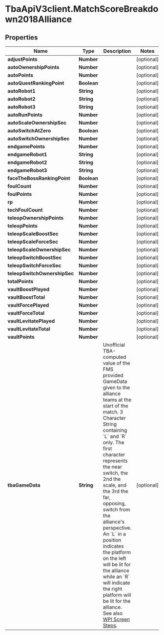 # TbaApiV3client.MatchScoreBreakdown2018Alliance

## Properties

Name | Type | Description | Notes
------------ | ------------- | ------------- | -------------
**adjustPoints** | **Number** |  | [optional] 
**autoOwnershipPoints** | **Number** |  | [optional] 
**autoPoints** | **Number** |  | [optional] 
**autoQuestRankingPoint** | **Boolean** |  | [optional] 
**autoRobot1** | **String** |  | [optional] 
**autoRobot2** | **String** |  | [optional] 
**autoRobot3** | **String** |  | [optional] 
**autoRunPoints** | **Number** |  | [optional] 
**autoScaleOwnershipSec** | **Number** |  | [optional] 
**autoSwitchAtZero** | **Boolean** |  | [optional] 
**autoSwitchOwnershipSec** | **Number** |  | [optional] 
**endgamePoints** | **Number** |  | [optional] 
**endgameRobot1** | **String** |  | [optional] 
**endgameRobot2** | **String** |  | [optional] 
**endgameRobot3** | **String** |  | [optional] 
**faceTheBossRankingPoint** | **Boolean** |  | [optional] 
**foulCount** | **Number** |  | [optional] 
**foulPoints** | **Number** |  | [optional] 
**rp** | **Number** |  | [optional] 
**techFoulCount** | **Number** |  | [optional] 
**teleopOwnershipPoints** | **Number** |  | [optional] 
**teleopPoints** | **Number** |  | [optional] 
**teleopScaleBoostSec** | **Number** |  | [optional] 
**teleopScaleForceSec** | **Number** |  | [optional] 
**teleopScaleOwnershipSec** | **Number** |  | [optional] 
**teleopSwitchBoostSec** | **Number** |  | [optional] 
**teleopSwitchForceSec** | **Number** |  | [optional] 
**teleopSwitchOwnershipSec** | **Number** |  | [optional] 
**totalPoints** | **Number** |  | [optional] 
**vaultBoostPlayed** | **Number** |  | [optional] 
**vaultBoostTotal** | **Number** |  | [optional] 
**vaultForcePlayed** | **Number** |  | [optional] 
**vaultForceTotal** | **Number** |  | [optional] 
**vaultLevitatePlayed** | **Number** |  | [optional] 
**vaultLevitateTotal** | **Number** |  | [optional] 
**vaultPoints** | **Number** |  | [optional] 
**tbaGameData** | **String** | Unofficial TBA-computed value of the FMS provided GameData given to the alliance teams at the start of the match. 3 Character String containing &#x60;L&#x60; and &#x60;R&#x60; only. The first character represents the near switch, the 2nd the scale, and the 3rd the far, opposing, switch from the alliance&#39;s perspective. An &#x60;L&#x60; in a position indicates the platform on the left will be lit for the alliance while an &#x60;R&#x60; will indicate the right platform will be lit for the alliance. See also [WPI Screen Steps](https://wpilib.screenstepslive.com/s/currentCS/m/getting_started/l/826278-2018-game-data-details). | [optional] 


